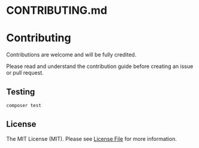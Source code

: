# CONTRIBUTING.md
# Contributing

Contributions are welcome and will be fully credited.

Please read and understand the contribution guide before creating an issue or pull request.

## Testing

``` bash
composer test
```

## License

The MIT License (MIT). Please see [License File](LICENSE.md) for more information.
